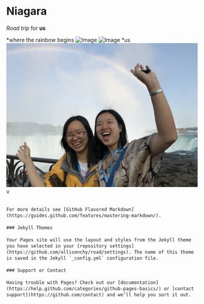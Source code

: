 # Niagara
_Road trip_ for **us**

*where the rainbow begins
![Image](https://github.com/allisonchy/road/blob/master/DSC04772.jpg)
![Image](https://github.com/allisonchy/road/blob/master/DSC04779.jpg)
*us
![Image](https://github.com/allisonchy/road/blob/master/IMG_0703.JPG)v
```

For more details see [GitHub Flavored Markdown](https://guides.github.com/features/mastering-markdown/).

### Jekyll Themes

Your Pages site will use the layout and styles from the Jekyll theme you have selected in your [repository settings](https://github.com/allisonchy/road/settings). The name of this theme is saved in the Jekyll `_config.yml` configuration file.

### Support or Contact

Having trouble with Pages? Check out our [documentation](https://help.github.com/categories/github-pages-basics/) or [contact support](https://github.com/contact) and we’ll help you sort it out.
